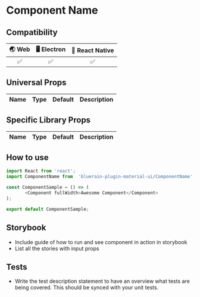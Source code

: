# Component Name

## Compatibility

| 🌏 Web | 🖥 Electron | 📱 React Native |
| :---: | :--------: | :------------: |
|   ✅   |     ✅      |       ✅        |

## Universal Props

| Name | Type | Default | Description |
|:-----|:-----|:--------|:------------|

## Specific Library Props

| Name | Type | Default | Description |
|:-----|:-----|:--------|:------------|

## How to use

```JavaScript
import React from 'react';
import ComponentName from  'bluerain-plugin-material-ui/ComponentName';

const ComponentSample = () => (
       <Component fullWidth>Awesome Component</Component>
);

export default ComponentSample;
```

## Storybook

- Include guide of how to run  and see component in action in storybook
- List all  the stories with input props

## Tests

- Write the test description statement to have an overview what tests are being covered. This should be synced with your unit tests.